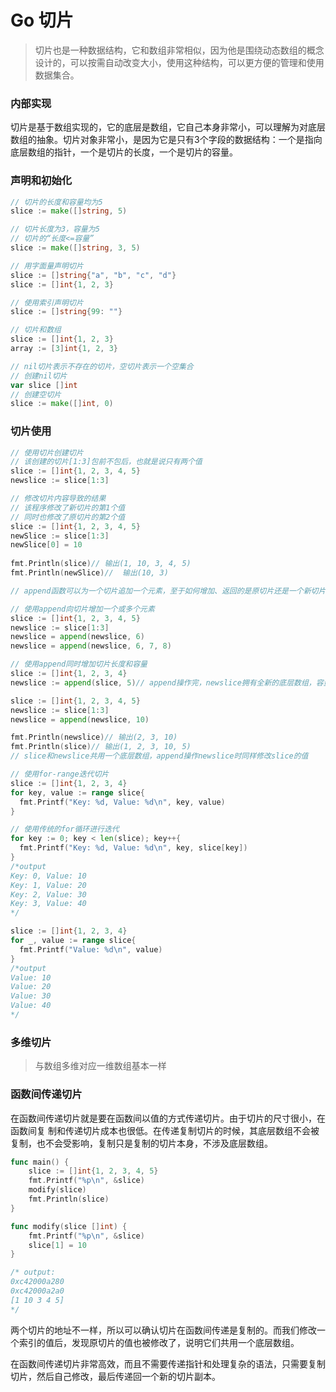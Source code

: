 # Go 切片

> 切片也是一种数据结构，它和数组非常相似，因为他是围绕动态数组的概念设计的，可以按需自动改变大小，使用这种结构，可以更方便的管理和使用数据集合。

### 内部实现

切片是基于数组实现的，它的底层是数组，它自己本身非常小，可以理解为对底层数组的抽象。切片对象非常小，是因为它是只有3个字段的数据结构：一个是指向底层数组的指针，一个是切片的长度，一个是切片的容量。

### 声明和初始化

```go
// 切片的长度和容量均为5
slice := make([]string, 5)

// 切片长度为3，容量为5
// 切片的“长度<=容量”
slice := make([]string, 3, 5)

// 用字面量声明切片
slice := []string{"a", "b", "c", "d"}
slice := []int{1, 2, 3}

// 使用索引声明切片
slice := []string{99: ""}

// 切片和数组
slice := []int{1, 2, 3}
array := [3]int{1, 2, 3}

// nil切片表示不存在的切片，空切片表示一个空集合
// 创建nil切片
var slice []int
// 创建空切片
slice := make([]int, 0)
```

### 切片使用

```go
// 使用切片创建切片
// 该创建的切片[1:3]包前不包后，也就是说只有两个值
slice := []int{1, 2, 3, 4, 5}
newslice := slice[1:3]

// 修改切片内容导致的结果
// 该程序修改了新切片的第1个值
// 同时也修改了原切片的第2个值
slice := []int{1, 2, 3, 4, 5}
newSlice := slice[1:3]
newSlice[0] = 10
	
fmt.Println(slice)// 输出(1, 10, 3, 4, 5)
fmt.Println(newSlice)//  输出(10, 3)

// append函数可以为一个切片追加一个元素，至于如何增加、返回的是原切片还是一个新切片、长度和容量如何改变这些细节，append函数都会帮我们自动处理

// 使用append向切片增加一个或多个元素
slice := []int{1, 2, 3, 4, 5}
newslice := slice[1:3]
newslice = append(newslice, 6)
newslice = append(newslice, 6, 7, 8)

// 使用append同时增加切片长度和容量
slice := []int{1, 2, 3, 4}
newslice := append(slice, 5)// append操作完，newslice拥有全新的底层数组，容量是原来的两倍

slice := []int{1, 2, 3, 4, 5}
newslice := slice[1:3]
newslice = append(newslice, 10)

fmt.Println(newslice)// 输出(2, 3, 10)
fmt.Println(slice)// 输出(1, 2, 3, 10, 5)
// slice和newslice共用一个底层数组，append操作newslice时同样修改slice的值

// 使用for-range迭代切片
slice := []int{1, 2, 3, 4}
for key, value := range slice{
  fmt.Printf("Key: %d, Value: %d\n", key, value)
}

// 使用传统的for循环进行迭代
for key := 0; key < len(slice); key++{
  fmt.Printf("Key: %d, Value: %d\n", key, slice[key])
} 
/*output
Key: 0, Value: 10
Key: 1, Value: 20
Key: 2, Value: 30
Key: 3, Value: 40
*/

slice := []int{1, 2, 3, 4}
for _, value := range slice{
  fmt.Printf("Value: %d\n", value)
}
/*output
Value: 10
Value: 20
Value: 30
Value: 40
*/
```

### 多维切片

>  与数组多维对应一维数组基本一样

### 函数间传递切片

在函数间传递切片就是要在函数间以值的方式传递切片。由于切片的尺寸很小，在函数间复 制和传递切片成本也很低。在传递复制切片的时候，其底层数组不会被复制，也不会受影响，复制只是复制的切片本身，不涉及底层数组。

```go
func main() {
	slice := []int{1, 2, 3, 4, 5}
	fmt.Printf("%p\n", &slice)
	modify(slice)
	fmt.Println(slice)
}

func modify(slice []int) {
	fmt.Printf("%p\n", &slice)
	slice[1] = 10
}

/* output:
0xc42000a280
0xc42000a2a0
[1 10 3 4 5]
*/
```

两个切片的地址不一样，所以可以确认切片在函数间传递是复制的。而我们修改一个索引的值后，发现原切片的值也被修改了，说明它们共用一个底层数组。

在函数间传递切片非常高效，而且不需要传递指针和处理复杂的语法，只需要复制切片，然后自己修改，最后传递回一个新的切片副本。